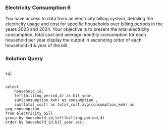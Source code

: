 ###  Electricity Consumption 6

You have access to data from an electricity billing system, detailing the electricity usage and cost for specific households over billing periods in the years 2023 and 2024. Your objective is to present the total electricity consumption, total cost and average monthly consumption for each household per year display the output in ascending order of each household id & year of the bill.


### Solution Query

```

sql


select 
	household_id,
	left(billing_period,4) as bil_year,
	sum(consumption_kwh) as consumption ,
	sum(total_cost) as total_cost,avg(consumption_kwh) as 	avg_consumption 
from electricity_bill
group by household_id,left(billing_period,4)
order by household_id,bil_year asc;

```


